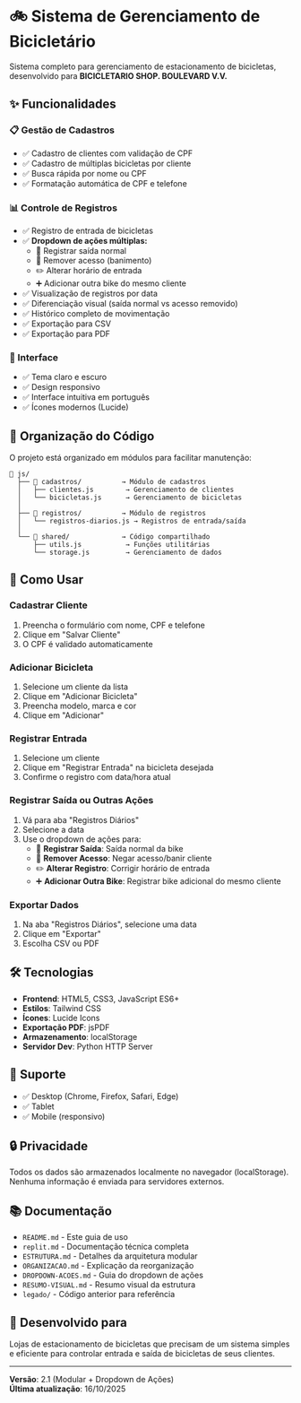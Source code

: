 # 🚲 Sistema de Gerenciamento de Bicicletário

Sistema completo para gerenciamento de estacionamento de bicicletas, desenvolvido para **BICICLETARIO SHOP. BOULEVARD V.V.**

## ✨ Funcionalidades

### 📋 Gestão de Cadastros
- ✅ Cadastro de clientes com validação de CPF
- ✅ Cadastro de múltiplas bicicletas por cliente
- ✅ Busca rápida por nome ou CPF
- ✅ Formatação automática de CPF e telefone

### 📊 Controle de Registros
- ✅ Registro de entrada de bicicletas
- ✅ **Dropdown de ações múltiplas:**
  - 🚪 Registrar saída normal
  - 🚫 Remover acesso (banimento)
  - ✏️ Alterar horário de entrada
  - ➕ Adicionar outra bike do mesmo cliente
- ✅ Visualização de registros por data
- ✅ Diferenciação visual (saída normal vs acesso removido)
- ✅ Histórico completo de movimentação
- ✅ Exportação para CSV
- ✅ Exportação para PDF

### 🎨 Interface
- ✅ Tema claro e escuro
- ✅ Design responsivo
- ✅ Interface intuitiva em português
- ✅ Ícones modernos (Lucide)

## 📁 Organização do Código

O projeto está organizado em módulos para facilitar manutenção:

```
📂 js/
  ├── 📂 cadastros/          → Módulo de cadastros
  │   ├── clientes.js        → Gerenciamento de clientes
  │   └── bicicletas.js      → Gerenciamento de bicicletas
  │
  ├── 📂 registros/          → Módulo de registros
  │   └── registros-diarios.js → Registros de entrada/saída
  │
  └── 📂 shared/             → Código compartilhado
      ├── utils.js           → Funções utilitárias
      └── storage.js         → Gerenciamento de dados
```

## 🚀 Como Usar

### Cadastrar Cliente
1. Preencha o formulário com nome, CPF e telefone
2. Clique em "Salvar Cliente"
3. O CPF é validado automaticamente

### Adicionar Bicicleta
1. Selecione um cliente da lista
2. Clique em "Adicionar Bicicleta"
3. Preencha modelo, marca e cor
4. Clique em "Adicionar"

### Registrar Entrada
1. Selecione um cliente
2. Clique em "Registrar Entrada" na bicicleta desejada
3. Confirme o registro com data/hora atual

### Registrar Saída ou Outras Ações
1. Vá para aba "Registros Diários"
2. Selecione a data
3. Use o dropdown de ações para:
   - 🚪 **Registrar Saída**: Saída normal da bike
   - 🚫 **Remover Acesso**: Negar acesso/banir cliente
   - ✏️ **Alterar Registro**: Corrigir horário de entrada
   - ➕ **Adicionar Outra Bike**: Registrar bike adicional do mesmo cliente

### Exportar Dados
1. Na aba "Registros Diários", selecione uma data
2. Clique em "Exportar"
3. Escolha CSV ou PDF

## 🛠️ Tecnologias

- **Frontend**: HTML5, CSS3, JavaScript ES6+
- **Estilos**: Tailwind CSS
- **Ícones**: Lucide Icons
- **Exportação PDF**: jsPDF
- **Armazenamento**: localStorage
- **Servidor Dev**: Python HTTP Server

## 📱 Suporte

- ✅ Desktop (Chrome, Firefox, Safari, Edge)
- ✅ Tablet
- ✅ Mobile (responsivo)

## 🔒 Privacidade

Todos os dados são armazenados localmente no navegador (localStorage). Nenhuma informação é enviada para servidores externos.

## 📚 Documentação

- `README.md` - Este guia de uso
- `replit.md` - Documentação técnica completa
- `ESTRUTURA.md` - Detalhes da arquitetura modular
- `ORGANIZACAO.md` - Explicação da reorganização
- `DROPDOWN-ACOES.md` - Guia do dropdown de ações
- `RESUMO-VISUAL.md` - Resumo visual da estrutura
- `legado/` - Código anterior para referência

## 🎯 Desenvolvido para

Lojas de estacionamento de bicicletas que precisam de um sistema simples e eficiente para controlar entrada e saída de bicicletas de seus clientes.

---

**Versão**: 2.1 (Modular + Dropdown de Ações)  
**Última atualização**: 16/10/2025

